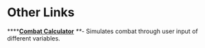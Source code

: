 # Other Links


\*\*\*\*[**Combat Calculator**](https://wax-dapps.site/crypto-blades/combat) _\*\*_- Simulates combat through user input of different variables.

